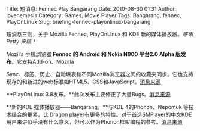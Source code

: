 Title: 短消息: Fennec Play Bangarang
Date: 2010-08-30 01:31
Author: lovenemesis
Category: Games, Movie Player
Tags: Bangarang, fennec, PlayOnLinux
Slug: briefing-fennec-playonlinux-bangarang

短消息三则，关于 Mozilla Fennec, PlayOnLinux 和 KDE
新的媒体播放器。*感谢 Petty 来稿！*

Mozilla 手机浏览器 **Fennec 的 Android 和 Nokia N900 平台2.0 Alpha
版发布**。它支持Add-on、Mozilla  

Sync、标签、历史、自动填表和不同Mozilla浏览器之间的收藏夹同步。它也支持现存的和新进的web标准如HTML5、CSS和JavaScript。[消息来源](http://www.linuxpromagazine.com/Online/News/Mozilla-Releases-Fennec-Alpha-for-Android-and-Nokia-N900)

**PlayOnLinux
3.8发布。**此次发布主要修正了大量Bugs。[消息来源](http://www.wine-reviews.net/wine-reviews/playonlinux/playonlinux-38-has-been-released.html)

**新的KDE 媒体播放器——Bangarang。**与KDE 4的Phonon、Nepomuk
等技术结合的更紧，比 Dragon
player有更多的特性。对于首选SMPlayer的中文KDE用户来讲似乎没有什么意义，但可以作为Phonon框架编程的参考。[消息来源](http://linuxcrunch.com/content/bangarang-new-kde-media-player)
